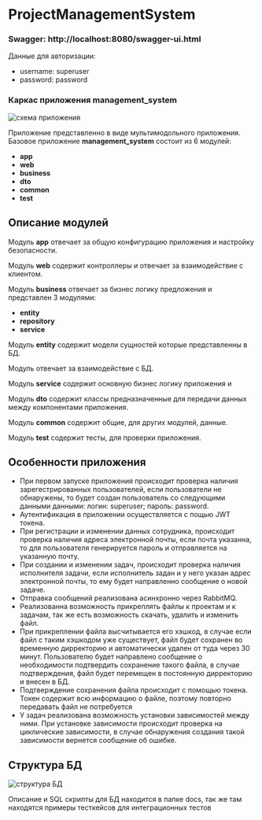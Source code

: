 
# ProjectManagementSystem

### Swagger: http://localhost:8080/swagger-ui.html
Данные для авторизации:
* username: superuser
* password: password

### Каркас приложения **management_system**

![схема приложения](https://github.com/Gorchanyuk/ProjectManagementSystem/assets/94937271/1582521e-b471-4054-9669-a977bc5e02a4)


Приложение представленно в виде мультимодольного приложения. Базовое приложение **management_system** состоит из 6 модулей:
* **app**
* **web**
* **business**
* **dto**
* **common**
* **test**
  
## Описание модулей
Модуль **app** отвечает за общую конфигурацию приложения и настройку безопасности. 

Модуль **web** содержит контроллеры и отвечает за взаимодействие с клиентом.

Модуль **business** отвечает за бизнес логику предложения и представлен 3 модулями:
* **entity**
* **repository**
* **service**

Модуль **entity** содержит модели сущностей которые представленны в БД.

Модуль отвечает за взаимодействие с БД.

Модуль **service** содержит основную бизнес логику приложения и 

Модуль **dto** содержит классы предназначенные для передачи данных между компонентами приложения.

Модуль **common** содержит общие, для других модулей, данные.

Модуль **test** содержит тесты, для проверки приложения.

## Особенности приложения

* При первом запуске приложения происходит проверка наличия зарегестрированных пользователей, если пользователи не обнаружены, 
то будет создан пользователь со следующими данными данными: логин: superuser; пароль: password.
* Аутентификация в приложении осуществляется с пощью JWT токена.
* При регистрации и изменении данных сотрудника, происходит проверка наличия адреса электронной почты, если почта указанна, 
то для пользователя генерируется пароль и отправляется на указанную почту.
* При создании и изменении задач, происходит проверка наличия исполнителя задачи, если исполнитель задан и у него указан 
адрес электронной почты, то ему будет направленно сообщение о новой задаче.
* Отправка сообщений реализована асинхронно через RabbitMQ.
* Реализованна возможность прикреплять файлы к проектам и к задачам, так же есть возможность скачать, удалить и изменить файл.
* При прикреплении файла высчитывается его хэшкод, в случае если файл с таким хэшкодом уже существует, файл будет сохранен во временную дирректорию и автоматически удален от туда через 30 минут.
  Пользователю будет направлено сообщение о необходимости подтвердить сохранение такого файла, в случае подтверждения, файл будет перемещен в постоянную дирректорию и внесен в БД.
* Подтверждение сохранения файла происходит с помощью токена. Токен содержит всю информацию о файле, поэтому повторно передавать файл не потребуется
* У задач реализована возможность установки зависимостей между ними. При установке зависимости происходит проверка на 
циклические зависимости, в случае обнаружения создания такой зависимости вернется сообщение об ошибке.

## Структура БД

![структура БД](https://github.com/Gorchanyuk/ProjectManagementSystem/assets/94937271/26ce303d-1812-424f-b336-a72747f68ecc)

Описание и SQL скрипты для БД находится в папке docs, так же там находятся примеры тесткейсов для интеграционных тестов




